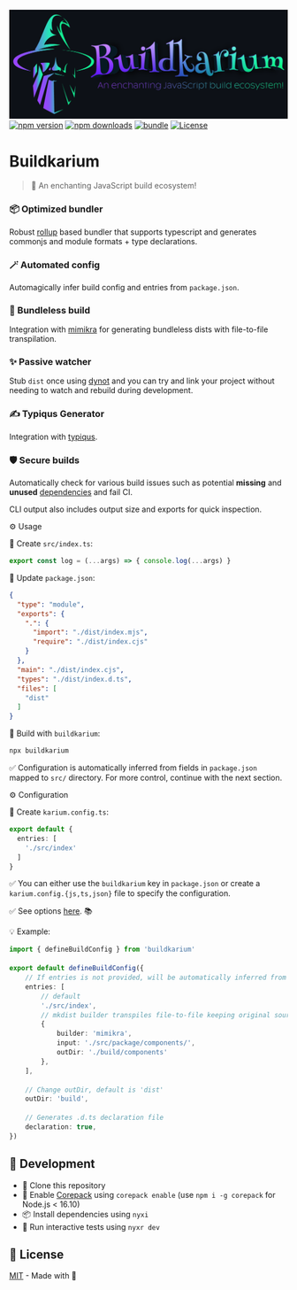 [![cover][cover-src]][cover-href]
[![npm version][npm-version-src]][npm-version-href] 
[![npm downloads][npm-downloads-src]][npm-downloads-href] 
[![bundle][bundle-src]][bundle-href] 
[![License][license-src]][license-href]

# Buildkarium

> 🧱 An enchanting JavaScript build ecosystem!

### 📦 Optimized bundler

Robust [rollup](https://rollupjs.org) based bundler that supports typescript and generates commonjs and module formats + type declarations.

### 🪄 Automated config

Automagically infer build config and entries from `package.json`.

### 📁 Bundleless build

Integration with [mimikra](https://github.com/nyxblabs/mimikra) for generating bundleless dists with file-to-file transpilation.

### ✨ Passive watcher

Stub `dist` once using  [dynot](https://github.com/nyxblabs/dynot) and you can try and link your project without needing to watch and rebuild during development.

### ✍ Typiqus Generator

Integration with [typiqus](https://github.com/nyxblabs/typiqus).

### 🛡️ Secure builds

Automatically check for various build issues such as potential **missing** and **unused** [dependencies](https://docs.npmjs.com/cli/v7/configuring-npm/package-json#dependencies) and fail CI.

CLI output also includes output size and exports for quick inspection.

⚙️ Usage

📄 Create `src/index.ts`:

```ts
export const log = (...args) => { console.log(...args) }
```

🔄 Update `package.json`:

```json
{
  "type": "module",
  "exports": {
    ".": {
      "import": "./dist/index.mjs",
      "require": "./dist/index.cjs"
    }
  },
  "main": "./dist/index.cjs",
  "types": "./dist/index.d.ts",
  "files": [
    "dist"
  ]
}
```

🔨 Build with `buildkarium`:

```sh
npx buildkarium
```

✅ Configuration is automatically inferred from fields in `package.json` mapped to `src/` directory. For more control, continue with the next section.


⚙️ Configuration

📄 Create `karium.config.ts`:

```ts
export default {
  entries: [
    './src/index'
  ]
}
```

✅ You can either use the `buildkarium` key in `package.json` or create a `karium.config.{js,ts,json}` file to specify the configuration.

✅ See options [here](./src/types.ts). 📚

💡 Example:

```ts
import { defineBuildConfig } from 'buildkarium'

export default defineBuildConfig({
    // If entries is not provided, will be automatically inferred from package.json
    entries: [
        // default
        './src/index',
        // mkdist builder transpiles file-to-file keeping original sources structure
        {
            builder: 'mimikra',
            input: './src/package/components/',
            outDir: './build/components'
        },
    ],

    // Change outDir, default is 'dist'
    outDir: 'build',

    // Generates .d.ts declaration file
    declaration: true,
})
```

## 🌱 Development

- 🐙 Clone this repository
- 🔧 Enable [Corepack](https://github.com/nodejs/corepack) using `corepack enable` (use `npm i -g corepack` for Node.js < 16.10)
- 📦 Install dependencies using `nyxi`
- 🏃 Run interactive tests using `nyxr dev`

## 📜 License

[MIT](./LICENSE) - Made with 💞

<!-- Badges -->

[npm-version-src]: https://img.shields.io/npm/v/buildkarium?style=flat&colorA=18181B&colorB=14F195
[npm-version-href]: https://npmjs.com/package/buildkarium
[npm-downloads-src]: https://img.shields.io/npm/dm/buildkarium?style=flat&colorA=18181B&colorB=14F195
[npm-downloads-href]: https://npmjs.com/package/buildkarium
[bundle-src]: https://img.shields.io/bundlephobia/minzip/buildkarium?style=flat&colorA=18181B&colorB=14F195
[bundle-href]: https://bundlephobia.com/result?p=buildkarium
[license-src]: https://img.shields.io/github/license/nyxblabs/buildkarium.svg?style=flat&colorA=18181B&colorB=14F195
[license-href]: https://github.com/nyxblabs/buildkarium/blob/main/LICENSE

<!-- Cover -->
[cover-src]: https://raw.githubusercontent.com/nyxblabs/buildkarium/main/.github/assets/cover-github-buildkarium.png
[cover-href]: https://💻nyxb.ws
